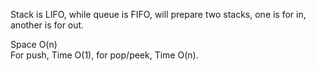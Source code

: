 
Stack is LIFO, while queue is FIFO, will prepare two stacks, one is for in, another is for out.  

Space O(n)   
For push, Time O(1),  for pop/peek, Time O(n).   